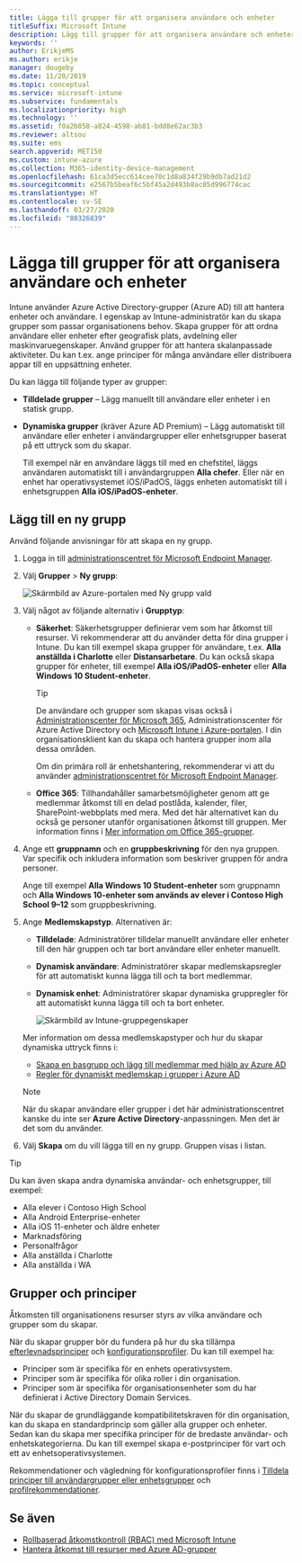 ```yaml
---
title: Lägga till grupper för att organisera användare och enheter
titleSuffix: Microsoft Intune
description: Lägg till grupper för att organisera användare och enheter efter geografi, avdelning eller maskinvaruegenskaper.
keywords: ''
author: ErikjeMS
ms.author: erikje
manager: dougeby
ms.date: 11/20/2019
ms.topic: conceptual
ms.service: microsoft-intune
ms.subservice: fundamentals
ms.localizationpriority: high
ms.technology: ''
ms.assetid: f0a2b858-a824-4598-ab81-bdd8e62ac3b3
ms.reviewer: altsou
ms.suite: ems
search.appverid: MET150
ms.custom: intune-azure
ms.collection: M365-identity-device-management
ms.openlocfilehash: 61ca3d5ecc614cee70c1d8a834f29b9db7ad21d2
ms.sourcegitcommit: e2567b5beaf6c5bf45a2d493b8ac05d996774cac
ms.translationtype: HT
ms.contentlocale: sv-SE
ms.lasthandoff: 03/27/2020
ms.locfileid: "80326839"
---
```

# <a name="add-groups-to-organize-users-and-devices"></a>Lägga till grupper för att organisera användare och enheter

Intune använder Azure Active Directory-grupper (Azure AD) till att hantera enheter och användare. I egenskap av Intune-administratör kan du skapa grupper som passar organisationens behov. Skapa grupper för att ordna användare eller enheter efter geografisk plats, avdelning eller maskinvaruegenskaper. Använd grupper för att hantera skalanpassade aktiviteter. Du kan t.ex. ange principer för många användare eller distribuera appar till en uppsättning enheter.

Du kan lägga till följande typer av grupper:

- **Tilldelade grupper** – Lägg manuellt till användare eller enheter i en statisk grupp. 
- **Dynamiska grupper** (kräver Azure AD Premium) – Lägg automatiskt till användare eller enheter i användargrupper eller enhetsgrupper baserat på ett uttryck som du skapar.

  Till exempel när en användare läggs till med en chefstitel, läggs användaren automatiskt till i användargruppen **Alla chefer**. Eller när en enhet har operativsystemet iOS/iPadOS, läggs enheten automatiskt till i enhetsgruppen **Alla iOS/iPadOS-enheter**.

## <a name="add-a-new-group"></a>Lägg till en ny grupp

Använd följande anvisningar för att skapa en ny grupp.

1. Logga in till [administrationscentret för Microsoft Endpoint Manager](https://go.microsoft.com/fwlink/?linkid=2109431).
2. Välj **Grupper** > **Ny grupp**:

   ![Skärmbild av Azure-portalen med Ny grupp vald](./media/groups-add/groups-add-new.png)

3. Välj något av följande alternativ i **Grupptyp**:

    - **Säkerhet**: Säkerhetsgrupper definierar vem som har åtkomst till resurser. Vi rekommenderar att du använder detta för dina grupper i Intune. Du kan till exempel skapa grupper för användare, t.ex. **Alla anställda i Charlotte** eller **Distansarbetare**. Du kan också skapa grupper för enheter, till exempel **Alla iOS/iPadOS-enheter** eller **Alla Windows 10 Student-enheter**.

        > [!TIP]
        > De användare och grupper som skapas visas också i [Administrationscenter för Microsoft 365](https://admin.microsoft.com), Administrationscenter för Azure Active Directory och [Microsoft Intune i Azure-portalen](https://go.microsoft.com/fwlink/?linkid=2090973). I din organisationsklient kan du skapa och hantera grupper inom alla dessa områden.
        >
        > Om din primära roll är enhetshantering, rekommenderar vi att du använder [administrationscentret för Microsoft Endpoint Manager](https://go.microsoft.com/fwlink/?linkid=2109431).

    - **Office 365**: Tillhandahåller samarbetsmöjligheter genom att ge medlemmar åtkomst till en delad postlåda, kalender, filer, SharePoint-webbplats med mera. Med det här alternativet kan du också ge personer utanför organisationen åtkomst till gruppen. Mer information finns i [Mer information om Office 365-grupper](https://support.office.com/article/learn-about-office-365-groups-b565caa1-5c40-40ef-9915-60fdb2d97fa2).

4. Ange ett **gruppnamn** och en **gruppbeskrivning** för den nya gruppen. Var specifik och inkludera information som beskriver gruppen för andra personer.

    Ange till exempel **Alla Windows 10 Student-enheter** som gruppnamn och **Alla Windows 10-enheter som används av elever i Contoso High School 9–12** som gruppbeskrivning.

5. Ange **Medlemskapstyp**. Alternativen är:

    - **Tilldelade**: Administratörer tilldelar manuellt användare eller enheter till den här gruppen och tar bort användare eller enheter manuellt.
    - **Dynamisk användare**: Administratörer skapar medlemskapsregler för att automatiskt kunna lägga till och ta bort medlemmar.
    - **Dynamisk enhet**: Administratörer skapar dynamiska gruppregler för att automatiskt kunna lägga till och ta bort enheter.

        ![Skärmbild av Intune-gruppegenskaper](./media/groups-add/groups-add-properties.png)

    Mer information om dessa medlemskapstyper och hur du skapar dynamiska uttryck finns i:

    - [Skapa en basgrupp och lägg till medlemmar med hjälp av Azure AD](https://docs.microsoft.com/azure/active-directory/fundamentals/active-directory-groups-create-azure-portal)
    - [Regler för dynamiskt medlemskap i grupper i Azure AD](https://docs.microsoft.com/azure/active-directory/users-groups-roles/groups-dynamic-membership)

    > [!NOTE]
    > När du skapar användare eller grupper i det här administrationscentret kanske du inte ser **Azure Active Directory**-anpassningen. Men det är det som du använder.

6. Välj **Skapa** om du vill lägga till en ny grupp. Gruppen visas i listan.

> [!TIP]
> Du kan även skapa andra dynamiska användar- och enhetsgrupper, till exempel:
>
> - Alla elever i Contoso High School
> - Alla Android Enterprise-enheter
> - Alla iOS 11-enheter och äldre enheter
> - Marknadsföring
> - Personalfrågor
> - Alla anställda i Charlotte
> - Alla anställda i WA

## <a name="groups-and-policies"></a>Grupper och principer

Åtkomsten till organisationens resurser styrs av vilka användare och grupper som du skapar.

När du skapar grupper bör du fundera på hur du ska tillämpa [efterlevnadsprinciper](../protect/device-compliance-get-started.md) och [konfigurationsprofiler](../configuration/device-profiles.md). Du kan till exempel ha:

- Principer som är specifika för en enhets operativsystem.
- Principer som är specifika för olika roller i din organisation.
- Principer som är specifika för organisationsenheter som du har definierat i Active Directory Domain Services.

När du skapar de grundläggande kompatibilitetskraven för din organisation, kan du skapa en standardprincip som gäller alla grupper och enheter. Sedan kan du skapa mer specifika principer för de bredaste användar- och enhetskategorierna. Du kan till exempel skapa e-postprinciper för vart och ett av enhetsoperativsystemen.

Rekommendationer och vägledning för konfigurationsprofiler finns i [Tilldela principer till användargrupper eller enhetsgrupper](../configuration/device-profile-assign.md#user-groups-vs-device-groups) och [profilrekommendationer](../configuration/device-profile-create.md#recommendations).

## <a name="see-also"></a>Se även

- [Rollbaserad åtkomstkontroll (RBAC) med Microsoft Intune](role-based-access-control.md)
- [Hantera åtkomst till resurser med Azure AD-grupper](https://docs.microsoft.com/azure/active-directory/active-directory-manage-groups)
